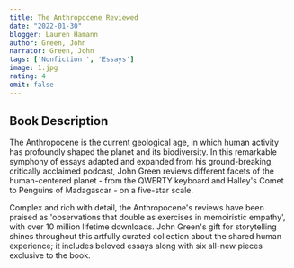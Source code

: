 ```yaml
---
title: The Anthropocene Reviewed
date: "2022-01-30"
blogger: Lauren Hamann
author: Green, John
narrator: Green, John
tags: ['Nonfiction ', 'Essays']
image: 1.jpg
rating: 4
omit: false
---
```




## Book Description

The Anthropocene is the current geological age, in which human activity has profoundly shaped the planet and its biodiversity. In this remarkable symphony of essays adapted and expanded from his ground-breaking, critically acclaimed podcast, John Green reviews different facets of the human-centered planet - from the QWERTY keyboard and Halley's Comet to Penguins of Madagascar - on a five-star scale.

Complex and rich with detail, the Anthropocene's reviews have been praised as 'observations that double as exercises in memoiristic empathy', with over 10 million lifetime downloads. John Green's gift for storytelling shines throughout this artfully curated collection about the shared human experience; it includes beloved essays along with six all-new pieces exclusive to the book.